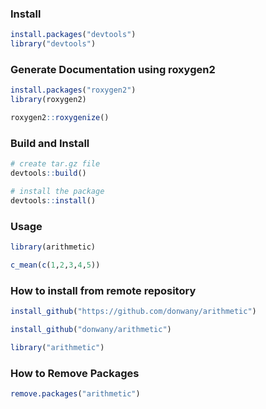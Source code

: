 ### Install
```r
install.packages("devtools")
library("devtools")
```

### Generate Documentation using roxygen2
```r
install.packages("roxygen2")
library(roxygen2)

roxygen2::roxygenize()
```

### Build and Install
```r
# create tar.gz file
devtools::build()

# install the package
devtools::install()
```
### Usage
```r
library(arithmetic)

c_mean(c(1,2,3,4,5))
```
### How to install from remote repository
```r
install_github("https://github.com/donwany/arithmetic")

install_github("donwany/arithmetic")

library("arithmetic")
```

### How to Remove Packages
```r
remove.packages("arithmetic")
```















